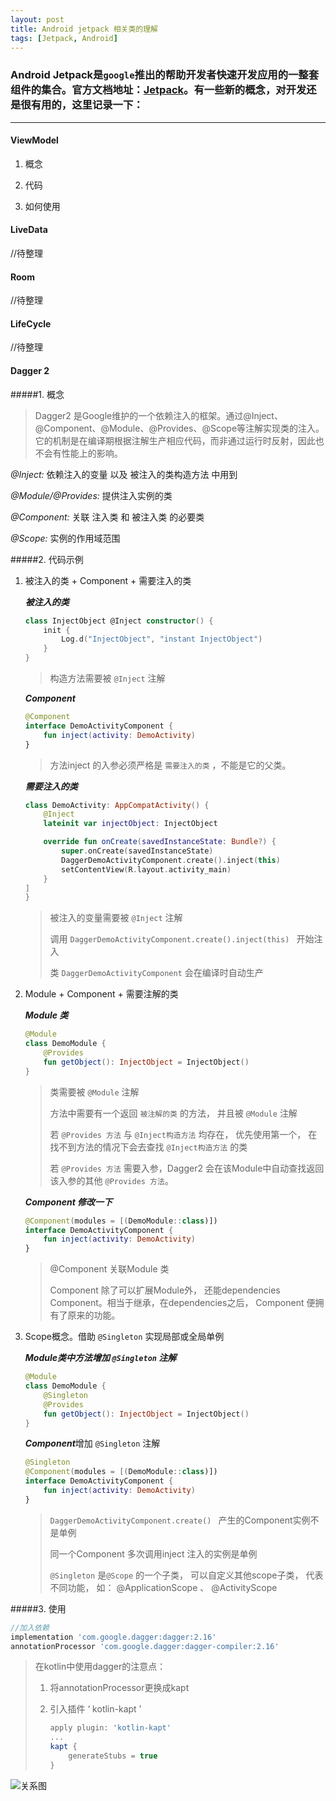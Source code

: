 ```yaml
---
layout: post
title: Android jetpack 相关类的理解
tags: [Jetpack, Android]
---
```




### Android Jetpack是`google`推出的帮助开发者快速开发应用的一整套组件的集合。官方文档地址：[Jetpack](https://developer.android.com/jetpack/arch/)。有一些新的概念，对开发还是很有用的，这里记录一下：
---------------------------------------

#### ViewModel
1. 概念



2. 代码



3. 如何使用

#### LiveData
//待整理

#### Room
//待整理

#### LifeCycle
//待整理

#### Dagger 2
#####1. 概念

> Dagger2 是Google维护的一个依赖注入的框架。通过@Inject、@Component、@Module、@Provides、@Scope等注解实现类的注入。它的机制是在编译期根据注解生产相应代码，而非通过运行时反射，因此也不会有性能上的影响。

*@Inject:*  依赖注入的变量 以及 被注入的类构造方法 中用到

*@Module/@Provides:*  提供注入实例的类

*@Component:*  关联 注入类 和 被注入类 的必要类

*@Scope:*  实例的作用域范围

#####2. 代码示例

1. 被注入的类 + Component + 需要注入的类

   ***被注入的类***

   ```kotlin
   class InjectObject @Inject constructor() {
       init {
           Log.d("InjectObject", "instant InjectObject")
       }
   }
   ```

   > 构造方法需要被 `@Inject` 注解

   

   ***Component***

   ```kotlin
   @Component
   interface DemoActivityComponent {
       fun inject(activity: DemoActivity)
   }
   ```

   > 方法inject 的入参必须严格是 `需要注入的类` ，不能是它的父类。

   

   ***需要注入的类***

   ```kotlin
   class DemoActivity: AppCompatActivity() {
       @Inject
       lateinit var injectObject: InjectObject
   
       override fun onCreate(savedInstanceState: Bundle?) {
           super.onCreate(savedInstanceState)
           DaggerDemoActivityComponent.create().inject(this)
           setContentView(R.layout.activity_main)
       }
   ]
   }
   ```

   > 被注入的变量需要被 `@Inject` 注解
   >
   > 调用 `DaggerDemoActivityComponent.create().inject(this) ` 开始注入
   >
   > 类 `DaggerDemoActivityComponent` 会在编译时自动生产



2. Module + Component + 需要注解的类

   ***Module 类***

   ```kotlin
   @Module
   class DemoModule {
       @Provides
       fun getObject(): InjectObject = InjectObject()
   }
   ```

   > 类需要被 `@Module` 注解
   >
   > 方法中需要有一个返回 `被注解的类` 的方法， 并且被 `@Module` 注解
   >
   > 若 `@Provides 方法` 与 `@Inject构造方法` 均存在， 优先使用第一个， 在找不到方法的情况下会去查找 `@Inject构造方法` 的类
   >
   > 若 `@Provides 方法` 需要入参，Dagger2 会在该Module中自动查找返回该入参的其他 `@Provides 方法`。

   

   ***Component 修改一下***

   ```kotlin
   @Component(modules = [(DemoModule::class)])
   interface DemoActivityComponent {
       fun inject(activity: DemoActivity)
   }
   ```

   > @Component 关联Module 类
   >
   > Component 除了可以扩展Module外， 还能dependencies Component。相当于继承，在dependencies之后， Component 便拥有了原来的功能。



3. Scope概念。借助 `@Singleton` 实现局部或全局单例

   ***Module类中方法增加 `@Singleton` 注解***

   ```kotlin
   @Module
   class DemoModule {
       @Singleton
       @Provides
       fun getObject(): InjectObject = InjectObject()
   }
   ```

   ***Component***增加 `@Singleton` 注解

   ```kotlin
   @Singleton
   @Component(modules = [(DemoModule::class)])
   interface DemoActivityComponent {
       fun inject(activity: DemoActivity)
   }
   ```

   > `DaggerDemoActivityComponent.create() ` 产生的Component实例不是单例
   >
   > 同一个Component 多次调用inject 注入的实例是单例
   >
   > `@Singleton` 是`@Scope` 的一个子类， 可以自定义其他scope子类， 代表不同功能， 如： @ApplicationScope 、 @ActivityScope

#####3. 使用

```groovy
//加入依赖
implementation 'com.google.dagger:dagger:2.16'
annotationProcessor 'com.google.dagger:dagger-compiler:2.16'
```

> 在kotlin中使用dagger的注意点：
>
> 1. 将annotationProcessor更换成kapt
>
> 2. 引入插件 ‘ kotlin-kapt ’
>
>    ```groovy
>    apply plugin: 'kotlin-kapt'
>    ...
>    kapt {
>        generateStubs = true
>    }
>    ```



![关系图]({{site.baseurl}}/assets/img/pexels/final-architecture.png)